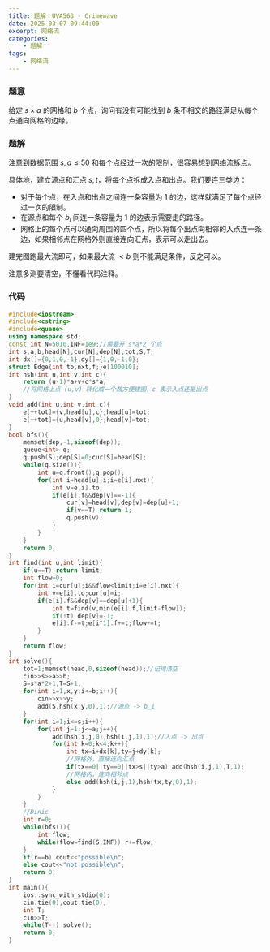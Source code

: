 ```yaml
---
title: 题解：UVA563 - Crimewave
date: 2025-03-07 09:44:00
excerpt: 网络流
categories: 
    - 题解
tags: 
    - 网络流
---
```


### 题意
给定 $s\times a$ 的网格和 $b$ 个点，询问有没有可能找到 $b$ 条不相交的路径满足从每个点通向网格的边缘。

### 题解
注意到数据范围 $s,a\le 50$ 和每个点经过一次的限制，很容易想到网络流拆点。

具体地，建立源点和汇点 $s,t$，将每个点拆成入点和出点。我们要连三类边：
- 对于每个点，在入点和出点之间连一条容量为 $1$ 的边，这样就满足了每个点经过一次的限制。
- 在源点和每个 $b_i$ 间连一条容量为 $1$ 的边表示需要走的路径。
- 网格上的每个点可以通向周围的四个点，所以将每个出点向相邻的入点连一条边，如果相邻点在网格外则直接连向汇点，表示可以走出去。

建完图跑最大流即可，如果最大流 $<b$ 则不能满足条件，反之可以。

注意多测要清空，不懂看代码注释。

### 代码
```cpp
#include<iostream>
#include<cstring>
#include<queue>
using namespace std;
const int N=5010,INF=1e9;//需要开 s*a*2 个点
int s,a,b,head[N],cur[N],dep[N],tot,S,T;
int dx[]={0,1,0,-1},dy[]={1,0,-1,0};
struct Edge{int to,nxt,f;}e[100010];
int hsh(int u,int v,int c){
    return (u-1)*a+v+c*s*a;
    //将网格上点 (u,v) 转化成一个数方便建图，c 表示入点还是出点
}
void add(int u,int v,int c){
    e[++tot]={v,head[u],c};head[u]=tot;
    e[++tot]={u,head[v],0};head[v]=tot;
}
bool bfs(){
    memset(dep,-1,sizeof(dep));
    queue<int> q;
    q.push(S);dep[S]=0;cur[S]=head[S];
    while(q.size()){
        int u=q.front();q.pop();
        for(int i=head[u];i;i=e[i].nxt){
            int v=e[i].to;
            if(e[i].f&&dep[v]==-1){
                cur[v]=head[v];dep[v]=dep[u]+1;
                if(v==T) return 1;
                q.push(v);
            }
        }
    }
    return 0;
}
int find(int u,int limit){
    if(u==T) return limit;
    int flow=0;
    for(int i=cur[u];i&&flow<limit;i=e[i].nxt){
        int v=e[i].to;cur[u]=i;
        if(e[i].f&&dep[v]==dep[u]+1){
            int t=find(v,min(e[i].f,limit-flow));
            if(!t) dep[v]=-1;
            e[i].f-=t;e[i^1].f+=t;flow+=t;
        }
    }
    return flow;
}
int solve(){
    tot=1;memset(head,0,sizeof(head));//记得清空
    cin>>s>>a>>b;
    S=s*a*2+1,T=S+1;
    for(int i=1,x,y;i<=b;i++){
        cin>>x>>y;
        add(S,hsh(x,y,0),1);//源点 -> b_i
    }
    for(int i=1;i<=s;i++){
        for(int j=1;j<=a;j++){
            add(hsh(i,j,0),hsh(i,j,1),1);//入点 -> 出点
            for(int k=0;k<4;k++){
                int tx=i+dx[k],ty=j+dy[k];
                //网格外，直接连向汇点
                if(tx==0||ty==0||tx>s||ty>a) add(hsh(i,j,1),T,1);
                //网格内，连向相邻点
                else add(hsh(i,j,1),hsh(tx,ty,0),1);
            }
        }
    }
    //Dinic
    int r=0;
    while(bfs()){
        int flow;
        while(flow=find(S,INF)) r+=flow;
    }
    if(r==b) cout<<"possible\n";
    else cout<<"not possible\n";
    return 0;
}
int main(){
    ios::sync_with_stdio(0);
    cin.tie(0);cout.tie(0);	
    int T;
    cin>>T;
    while(T--) solve();
    return 0;
}
```